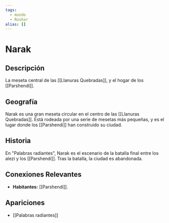 ```yaml
---
tags:
  - mundo
  - Roshar
alias: []
---
```


# Narak

## Descripción
La meseta central de las [[Llanuras Quebradas]], y el hogar de los [[Parshendi]].

## Geografía
Narak es una gran meseta circular en el centro de las [[Llanuras Quebradas]]. Está rodeada por una serie de mesetas más pequeñas, y es el lugar donde los [[Parshendi]] han construido su ciudad.

## Historia
En "Palabras radiantes", Narak es el escenario de la batalla final entre los alezi y los [[Parshendi]]. Tras la batalla, la ciudad es abandonada.

## Conexiones Relevantes
* **Habitantes:** [[Parshendi]].

## Apariciones
* [[Palabras radiantes]]
